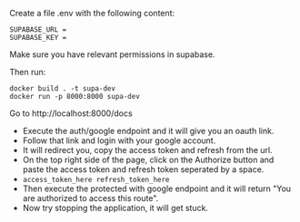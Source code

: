 Create a file .env with the following content:
```
SUPABASE_URL =  
SUPABASE_KEY =  
```
Make sure you have relevant permissions in supabase.

Then run:
```
docker build . -t supa-dev
docker run -p 8000:8000 supa-dev
```

Go to http://localhost:8000/docs 

- Execute the auth/google endpoint and it will give you an oauth link.
- Follow that link and login with your google account.
- It will redirect you, copy the access token and refresh from the url.
- On the top right side of the page, click on the Authorize button and paste the access token and refresh token seperated by a space.
- ```access_token_here refresh_token_here```
- Then execute the protected with google endpoint and it will return "You are authorized to access this route".
- Now try stopping the application, it will get stuck.
